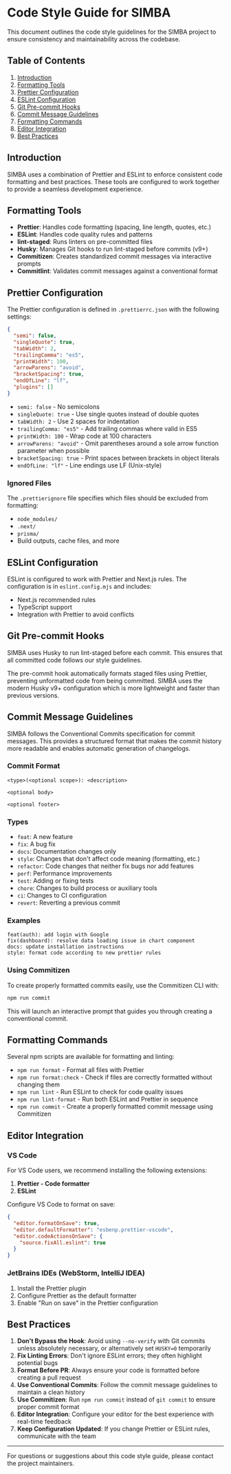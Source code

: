 # Code Style Guide for SIMBA

This document outlines the code style guidelines for the SIMBA project to ensure consistency and maintainability across the codebase.

## Table of Contents

1. [Introduction](#introduction)
2. [Formatting Tools](#formatting-tools)
3. [Prettier Configuration](#prettier-configuration)
4. [ESLint Configuration](#eslint-configuration)
5. [Git Pre-commit Hooks](#git-pre-commit-hooks)
6. [Commit Message Guidelines](#commit-message-guidelines)
7. [Formatting Commands](#formatting-commands)
8. [Editor Integration](#editor-integration)
9. [Best Practices](#best-practices)

## Introduction

SIMBA uses a combination of Prettier and ESLint to enforce consistent code formatting and best practices. These tools are configured to work together to provide a seamless development experience.

## Formatting Tools

- **Prettier**: Handles code formatting (spacing, line length, quotes, etc.)
- **ESLint**: Handles code quality rules and patterns
- **lint-staged**: Runs linters on pre-committed files
- **Husky**: Manages Git hooks to run lint-staged before commits (v9+)
- **Commitizen**: Creates standardized commit messages via interactive prompts
- **Commitlint**: Validates commit messages against a conventional format

## Prettier Configuration

The Prettier configuration is defined in `.prettierrc.json` with the following settings:

```json
{
  "semi": false,
  "singleQuote": true,
  "tabWidth": 2,
  "trailingComma": "es5",
  "printWidth": 100,
  "arrowParens": "avoid",
  "bracketSpacing": true,
  "endOfLine": "lf",
  "plugins": []
}
```

- `semi: false` - No semicolons
- `singleQuote: true` - Use single quotes instead of double quotes
- `tabWidth: 2` - Use 2 spaces for indentation
- `trailingComma: "es5"` - Add trailing commas where valid in ES5
- `printWidth: 100` - Wrap code at 100 characters
- `arrowParens: "avoid"` - Omit parentheses around a sole arrow function parameter when possible
- `bracketSpacing: true` - Print spaces between brackets in object literals
- `endOfLine: "lf"` - Line endings use LF (Unix-style)

### Ignored Files

The `.prettierignore` file specifies which files should be excluded from formatting:

- `node_modules/`
- `.next/`
- `prisma/`
- Build outputs, cache files, and more

## ESLint Configuration

ESLint is configured to work with Prettier and Next.js rules. The configuration is in `eslint.config.mjs` and includes:

- Next.js recommended rules
- TypeScript support
- Integration with Prettier to avoid conflicts

## Git Pre-commit Hooks

SIMBA uses Husky to run lint-staged before each commit. This ensures that all committed code follows our style guidelines.

The pre-commit hook automatically formats staged files using Prettier, preventing unformatted code from being committed. SIMBA uses the modern Husky v9+ configuration which is more lightweight and faster than previous versions.

## Commit Message Guidelines

SIMBA follows the Conventional Commits specification for commit messages. This provides a structured format that makes the commit history more readable and enables automatic generation of changelogs.

### Commit Format

```
<type>(<optional scope>): <description>

<optional body>

<optional footer>
```

### Types

- `feat`: A new feature
- `fix`: A bug fix
- `docs`: Documentation changes only
- `style`: Changes that don't affect code meaning (formatting, etc.)
- `refactor`: Code changes that neither fix bugs nor add features
- `perf`: Performance improvements
- `test`: Adding or fixing tests
- `chore`: Changes to build process or auxiliary tools
- `ci`: Changes to CI configuration
- `revert`: Reverting a previous commit

### Examples

```
feat(auth): add login with Google
fix(dashboard): resolve data loading issue in chart component
docs: update installation instructions
style: format code according to new prettier rules
```

### Using Commitizen

To create properly formatted commits easily, use the Commitizen CLI with:

```bash
npm run commit
```

This will launch an interactive prompt that guides you through creating a conventional commit.

## Formatting Commands

Several npm scripts are available for formatting and linting:

- `npm run format` - Format all files with Prettier
- `npm run format:check` - Check if files are correctly formatted without changing them
- `npm run lint` - Run ESLint to check for code quality issues
- `npm run lint-format` - Run both ESLint and Prettier in sequence
- `npm run commit` - Create a properly formatted commit message using Commitizen

## Editor Integration

### VS Code

For VS Code users, we recommend installing the following extensions:

1. **Prettier - Code formatter**
2. **ESLint**

Configure VS Code to format on save:

```json
{
  "editor.formatOnSave": true,
  "editor.defaultFormatter": "esbenp.prettier-vscode",
  "editor.codeActionsOnSave": {
    "source.fixAll.eslint": true
  }
}
```

### JetBrains IDEs (WebStorm, IntelliJ IDEA)

1. Install the Prettier plugin
2. Configure Prettier as the default formatter
3. Enable "Run on save" in the Prettier configuration

## Best Practices

1. **Don't Bypass the Hook**: Avoid using `--no-verify` with Git commits unless absolutely necessary, or alternatively set `HUSKY=0` temporarily
2. **Fix Linting Errors**: Don't ignore ESLint errors; they often highlight potential bugs
3. **Format Before PR**: Always ensure your code is formatted before creating a pull request
4. **Use Conventional Commits**: Follow the commit message guidelines to maintain a clean history
5. **Use Commitizen**: Run `npm run commit` instead of `git commit` to ensure proper commit format
6. **Editor Integration**: Configure your editor for the best experience with real-time feedback
7. **Keep Configuration Updated**: If you change Prettier or ESLint rules, communicate with the team

---

For questions or suggestions about this code style guide, please contact the project maintainers.
